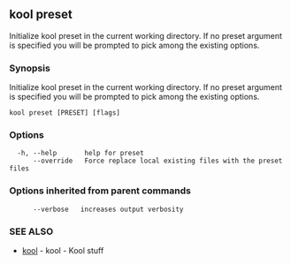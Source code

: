 ## kool preset

Initialize kool preset in the current working directory. If no preset argument is specified you will be prompted to pick among the existing options.

### Synopsis

Initialize kool preset in the current working directory. If no preset argument is specified you will be prompted to pick among the existing options.

```
kool preset [PRESET] [flags]
```

### Options

```
  -h, --help       help for preset
      --override   Force replace local existing files with the preset files
```

### Options inherited from parent commands

```
      --verbose   increases output verbosity
```

### SEE ALSO

* [kool](kool.md)	 - kool - Kool stuff

